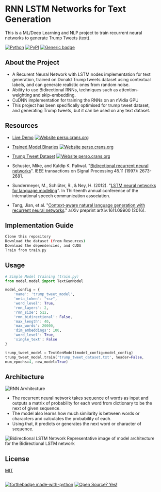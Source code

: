 # RNN LSTM Networks for Text Generation

This is a ML/Deep Learning and NLP project to train recurrent neural networks to generate Trump Tweets (text).


[![Python](https://img.shields.io/pypi/pyversions/tensorflow.svg?style=plastic)](https://badge.fury.io/py/tensorflow)
[![PyPI](https://badge.fury.io/py/tensorflow.svg)](https://badge.fury.io/py/tensorflow)
[![Generic badge](https://img.shields.io/badge/tensorflow-1.14-orange.svg)](https://shields.io/)


## About the Project

*   A Recurent Neural Network with LSTM nodes implementation for text generation, trained on Donald Trump tweets dataset using contextual labels, and can generate realistic ones from random noise.
*   Ability to use Bidirectional RNNs, techniques such as attention-weighting and skip-embedding.
*   CuDNN implementation for training the RNNs on an nVidia GPU
*   This project has been specifically optimised for trump tweet dataset, and generating Trump tweets, but it can be used on any text dataset.

## Resources

*   [Live Demo](http://cgupta.tech/RnnTextGenerator.html) [![Website perso.crans.org](https://img.shields.io/website-up-down-green-red/http/perso.crans.org.svg)](http://perso.crans.org/)

*   [Trained Model Binaries](http://chirag2796.pythonanywhere.com/trump_tweet_model) [![Website perso.crans.org](https://img.shields.io/website-up-down-green-red/http/perso.crans.org.svg)](http://perso.crans.org/)

*   [Trump Tweet Dataset](http://chirag2796.pythonanywhere.com/trump_tweet_dataset) [![Website perso.crans.org](https://img.shields.io/website-up-down-green-red/http/perso.crans.org.svg)](http://perso.crans.org/)

*   Schuster, Mike, and Kuldip K. Paliwal. "[Bidirectional recurrent neural networks](https://ieeexplore.ieee.org/abstract/document/650093/)".  IEEE transactions on Signal Processing 45.11 (1997): 2673-2681.

*   Sundermeyer, M., Schlüter, R., & Ney, H. (2012). "[LSTM neural networks for language modeling](https://www.isca-speech.org/archive/interspeech_2012/i12_0194.html)". In Thirteenth annual conference of the international speech communication association.

*  Tang, Jian, et al. "[Context-aware natural language generation with recurrent neural networks](https://arxiv.org/abs/1611.09900)." arXiv preprint arXiv:1611.09900 (2016).


## Implementation Guide



```bash
Clone this repository
Download the dataset (from Resources)
Download the dependencies, and CUDA
Train from train.py
```

## Usage

```python
# Simple Model Training (train.py)
from model.model import TextGenModel

model_config = {
    'name': 'trump_tweet_model',
    'meta_token': "<s>",
    'word_level': True,
    'rnn_layers': 2,
    'rnn_size': 512,
    'rnn_bidirectional': False,
    'max_length': 40,
    'max_words': 20000,
    'dim_embeddings': 100,
    'word_level': True,
    'single_text': False
}

trump_tweet_model = TextGenModel(model_config=model_config)
trump_tweet_model.train('trump_tweet_dataset.txt', header=False,
num_epochs=4, new_model=True)
```

## Architecture
![RNN Arvhitecture](http://cgupta.tech/images/rnn_representative.png)
*   The recurrent neural network takes sequence of words as input and outputs a matrix of probability for each word from dictionary to be the next of given sequence.
*   The model also learns how much similarity is between words or characters and calculates the probability of each.
*   Using that, it predicts or generates the next word or character of sequence.

![Bidirectional LSTM Network](http://cgupta.tech/images/bidirectional_lstm_small.jpg)
Representative image of model architecture for the Bidirectional LSTM network

## License
[MIT](https://choosealicense.com/licenses/mit/)
##
[![forthebadge made-with-python](http://ForTheBadge.com/images/badges/made-with-python.svg)](https://www.python.org/) [![Open Source? Yes!](https://badgen.net/badge/Open%20Source%20%3F/Yes%21/blue?icon=github)](https://github.com/Naereen/badges/)